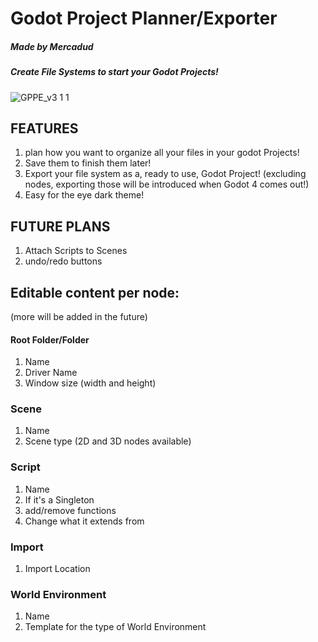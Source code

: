 # Godot Project Planner/Exporter
##### Made by Mercadud

##### Create File Systems to start your Godot Projects!
![GPPE_v3 1 1](https://user-images.githubusercontent.com/34464977/127249071-9b78d968-f5f1-4973-9345-2a78ffeef5b5.png)


## FEATURES
1. plan how you want to organize all your files in your godot Projects!
2. Save them to finish them later!
4. Export your file system as a, ready to use, Godot Project! (excluding nodes, exporting those will be introduced when Godot 4 comes out!)
6. Easy for the eye dark theme!

## FUTURE PLANS
1. Attach Scripts to Scenes
2. undo/redo buttons

## Editable content per node:
(more will be added in the future)

#### Root Folder/Folder
1. Name
2. Driver Name
3. Window size (width and height)

### Scene
1. Name
2. Scene type (2D and 3D nodes available)

### Script
1. Name
2. If it's a Singleton
3. add/remove functions
4. Change what it extends from

### Import
1. Import Location

### World Environment
1. Name
2. Template for the type of World Environment
